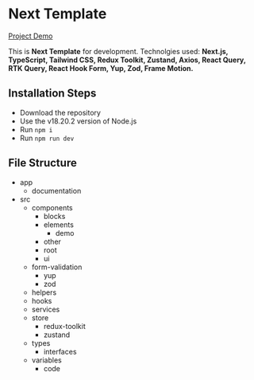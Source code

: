 # Next Template

[Project Demo](https://next-template-blue.vercel.app)

This is **Next Template** for development. Technolgies used: **Next.js, TypeScript, Tailwind CSS, Redux Toolkit, Zustand, Axios, React Query, RTK Query, React Hook Form, Yup, Zod, Frame Motion.**

## Installation Steps

-   Download the repository
-   Use the v18.20.2 version of Node.js
-   Run `npm i`
-   Run `npm run dev`

## File Structure

-   app
    -   documentation
-   src
    -   components
        -   blocks
        -   elements
            -   demo
        -   other
        -   root
        -   ui
    -   form-validation
        -   yup
        -   zod
    -   helpers
    -   hooks
    -   services
    -   store
        -   redux-toolkit
        -   zustand
    -   types
        -   interfaces
    -   variables
        -   code
